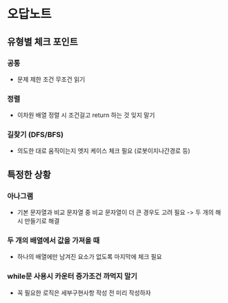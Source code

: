 # 오답노트

## 유형별 체크 포인트

### 공통

- 문제 제한 조건 무조건 읽기

### 정렬

- 이차원 배열 정렬 시 조건걸고 return 하는 것 잊지 말기

### 길찾기 (DFS/BFS)

- 의도한 대로 움직이는지 엣지 케이스 체크 필요 (로봇이지나간경로 등)

## 특정한 상황

### 아나그램

- 기본 문자열과 비교 문자열 중 비교 문자열이 더 큰 경우도 고려 필요 -> 두 개의 해시 만들기로 해결

### 두 개의 배열에서 값을 가져올 때

- 하나의 배열에만 남겨진 요소가 없도록 마지막에 체크 필요

### while문 사용시 카운터 증가조건 까먹지 말기

- 꼭 필요한 로직은 세부구현사항 작성 전 미리 작성하자
